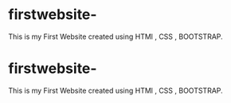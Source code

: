 # firstwebsite-
This is my First Website created using HTMl , CSS , BOOTSTRAP.

# firstwebsite-
This is my First Website created using HTMl , CSS , BOOTSTRAP.

